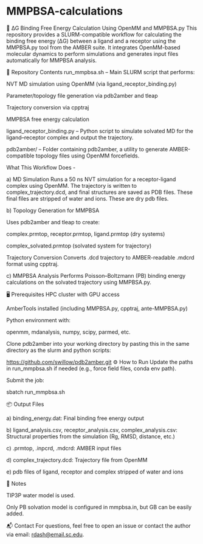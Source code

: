 # MMPBSA-calculations
🧬 ΔG Binding Free Energy Calculation Using OpenMM and MMPBSA.py
This repository provides a SLURM-compatible workflow for calculating the binding free energy (ΔG) between a ligand and a receptor using the MMPBSA.py tool from the AMBER suite. It integrates OpenMM-based molecular dynamics to perform simulations and generates input files automatically for MMPBSA analysis.

📁 Repository Contents
run_mmpbsa.sh – Main SLURM script that performs:

NVT MD simulation using OpenMM (via ligand_receptor_binding.py)

Parameter/topology file generation via pdb2amber and tleap

Trajectory conversion via cpptraj

MMPBSA free energy calculation

ligand_receptor_binding.py – Python script to simulate solvated MD for the ligand–receptor complex and output the trajectory.

pdb2amber/ – Folder containing pdb2amber, a utility to generate AMBER-compatible topology files using OpenMM forcefields.

What This Workflow Does -

a) MD Simulation
Runs a 50 ns NVT simulation for a receptor-ligand complex using OpenMM. The trajectory is written to complex_trajectory.dcd, and final structures are saved as PDB files. These final files are stripped of water and ions. These are dry pdb files.

b) Topology Generation for MMPBSA

Uses pdb2amber and tleap to create:

complex.prmtop, receptor.prmtop, ligand.prmtop (dry systems)

complex_solvated.prmtop (solvated system for trajectory)

Trajectory Conversion
Converts .dcd trajectory to AMBER-readable .mdcrd format using cpptraj.

c) MMPBSA Analysis
Performs Poisson–Boltzmann (PB) binding energy calculations on the solvated trajectory using MMPBSA.py.

🖥️ Prerequisites
HPC cluster with GPU access

AmberTools installed (including MMPBSA.py, cpptraj, ante-MMPBSA.py)

Python environment with:

openmm, mdanalysis, numpy, scipy, parmed, etc.

Clone pdb2amber into your working directory by pasting this in the same directory as the slurm and python scripts:

https://github.com/swillow/pdb2amber.git
⚙️ How to Run
Update the paths in run_mmpbsa.sh if needed (e.g., force field files, conda env path).

Submit the job:

sbatch run_mmpbsa.sh


📦 Output Files


a) binding_energy.dat: Final binding free energy output

b) ligand_analysis.csv, receptor_analysis.csv, complex_analysis.csv: Structural properties from the simulation (Rg, RMSD, distance, etc.)

c) .prmtop, .inpcrd, .mdcrd: AMBER input files

d) complex_trajectory.dcd: Trajectory file from OpenMM

e) pdb files of ligand, receptor and complex stripped of water and ions

📌 Notes

TIP3P water model is used.

Only PB solvation model is configured in mmpbsa.in, but GB can be easily added.

📬 Contact
For questions, feel free to open an issue or contact the author via email: rdash@email.sc.edu.








